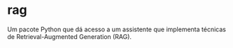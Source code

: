# rag
Um pacote Python que dá acesso a um assistente que implementa técnicas de Retrieval-Augmented Generation (RAG).
